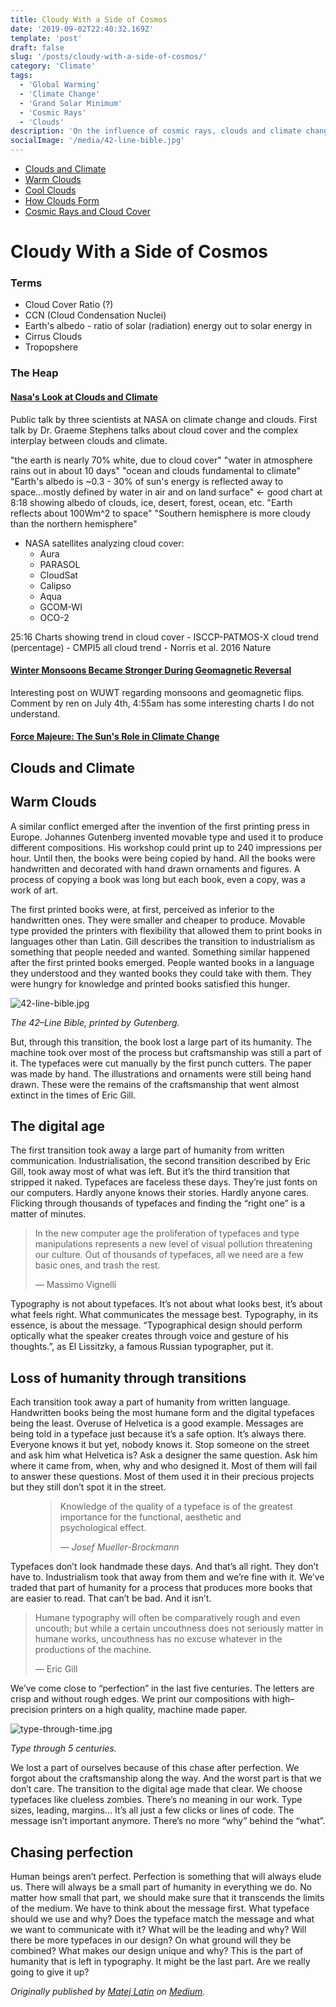 ```yaml
---
title: Cloudy With a Side of Cosmos
date: '2019-09-02T22:40:32.169Z'
template: 'post'
draft: false
slug: '/posts/cloudy-with-a-side-of-cosmos/'
category: 'Climate'
tags:
  - 'Global Warming'
  - 'Climate Change'
  - 'Grand Solar Minimum'
  - 'Cosmic Rays'
  - 'Clouds'
description: 'On the influence of cosmic rays, clouds and climate change.'
socialImage: '/media/42-line-bible.jpg'
---
```


- [Clouds and Climate](#)
- [Warm Clouds](#)
- [Cool Clouds](#)
- [How Clouds Form](#)
- [Cosmic Rays and Cloud Cover](#)

# Cloudy With a Side of Cosmos

### Terms

- Cloud Cover Ratio (?)
- CCN (Cloud Condensation Nuclei)
- Earth's albedo - ratio of solar (radiation) energy out to solar energy in
- Cirrus Clouds
- Tropopshere

### The Heap

#### [Nasa's Look at Clouds and Climate](https://www.youtube.com/watch?v=ra9AFNco3lI&t=460s)

Public talk by three scientists at NASA on climate change and clouds. First talk by Dr. Graeme Stephens talks about cloud cover
and the complex interplay between clouds and climate.

"the earth is nearly 70% white, due to cloud cover"
"water in atmosphere rains out in about 10 days"
"ocean and clouds fundamental to climate"
"Earth's albedo is ~0.3 - 30% of sun's energy is reflected away to space...mostly defined by water in air and
on land surface" <- good chart at 8:18 showing albedo of clouds, ice, desert, forest, ocean, etc.
"Earth reflects about 100Wm^2 to space"
"Southern hemisphere is more cloudy than the northern hemisphere"

- NASA satellites analyzing cloud cover:
  - Aura
  - PARASOL
  - CloudSat
  - Calipso
  - Aqua
  - GCOM-WI
  - OCO-2

25:16 Charts showing trend in cloud cover - ISCCP-PATMOS-X cloud trend (percentage) - CMPI5 all cloud trend - Norris et al. 2016 Nature

#### [Winter Monsoons Became Stronger During Geomagnetic Reversal](https://wattsupwiththat.com/2019/07/03/winter-monsoons-became-stronger-during-geomagnetic-reversal/)

Interesting post on WUWT regarding monsoons and geomagnetic flips. Comment by ren on July 4th, 4:55am has some interesting charts
I do not understand.

#### [Force Majeure: The Sun's Role in Climate Change](https://www.thegwpf.org/content/uploads/2019/03/SvensmarkSolar2019-1.pdf)

## Clouds and Climate

## Warm Clouds

A similar conflict emerged after the invention of the first printing press in Europe. Johannes Gutenberg invented movable type and used it to produce different compositions. His workshop could print up to 240 impressions per hour. Until then, the books were being copied by hand. All the books were handwritten and decorated with hand drawn ornaments and figures. A process of copying a book was long but each book, even a copy, was a work of art.

The first printed books were, at first, perceived as inferior to the handwritten ones. They were smaller and cheaper to produce. Movable type provided the printers with flexibility that allowed them to print books in languages other than Latin. Gill describes the transition to industrialism as something that people needed and wanted. Something similar happened after the first printed books emerged. People wanted books in a language they understood and they wanted books they could take with them. They were hungry for knowledge and printed books satisfied this hunger.

![42-line-bible.jpg](/media/42-line-bible.jpg)

_The 42–Line Bible, printed by Gutenberg._

But, through this transition, the book lost a large part of its humanity. The machine took over most of the process but craftsmanship was still a part of it. The typefaces were cut manually by the first punch cutters. The paper was made by hand. The illustrations and ornaments were still being hand drawn. These were the remains of the craftsmanship that went almost extinct in the times of Eric Gill.

## The digital age

The first transition took away a large part of humanity from written communication. Industrialisation, the second transition described by Eric Gill, took away most of what was left. But it’s the third transition that stripped it naked. Typefaces are faceless these days. They’re just fonts on our computers. Hardly anyone knows their stories. Hardly anyone cares. Flicking through thousands of typefaces and finding the “right one” is a matter of minutes.

> In the new computer age the proliferation of typefaces and type manipulations represents a new level of visual pollution threatening our culture. Out of thousands of typefaces, all we need are a few basic ones, and trash the rest.
>
> — Massimo Vignelli

Typography is not about typefaces. It’s not about what looks best, it’s about what feels right. What communicates the message best. Typography, in its essence, is about the message. “Typographical design should perform optically what the speaker creates through voice and gesture of his thoughts.”, as El Lissitzky, a famous Russian typographer, put it.

## Loss of humanity through transitions

Each transition took away a part of humanity from written language. Handwritten books being the most humane form and the digital typefaces being the least. Overuse of Helvetica is a good example. Messages are being told in a typeface just because it’s a safe option. It’s always there. Everyone knows it but yet, nobody knows it. Stop someone on the street and ask him what Helvetica is? Ask a designer the same question. Ask him where it came from, when, why and who designed it. Most of them will fail to answer these questions. Most of them used it in their precious projects but they still don’t spot it in the street.

<figure>
	<blockquote>
		<p>Knowledge of the quality of a typeface is of the greatest importance for the functional, aesthetic and psychological effect.</p>
		<footer>
			<cite>— Josef Mueller-Brockmann</cite>
		</footer>
	</blockquote>
</figure>

Typefaces don’t look handmade these days. And that’s all right. They don’t have to. Industrialism took that away from them and we’re fine with it. We’ve traded that part of humanity for a process that produces more books that are easier to read. That can’t be bad. And it isn’t.

> Humane typography will often be comparatively rough and even uncouth; but while a certain uncouthness does not seriously matter in humane works, uncouthness has no excuse whatever in the productions of the machine.
>
> — Eric Gill

We’ve come close to “perfection” in the last five centuries. The letters are crisp and without rough edges. We print our compositions with high–precision printers on a high quality, machine made paper.

![type-through-time.jpg](/media/type-through-time.jpg)

_Type through 5 centuries._

We lost a part of ourselves because of this chase after perfection. We forgot about the craftsmanship along the way. And the worst part is that we don’t care. The transition to the digital age made that clear. We choose typefaces like clueless zombies. There’s no meaning in our work. Type sizes, leading, margins… It’s all just a few clicks or lines of code. The message isn’t important anymore. There’s no more “why” behind the “what”.

## Chasing perfection

Human beings aren’t perfect. Perfection is something that will always elude us. There will always be a small part of humanity in everything we do. No matter how small that part, we should make sure that it transcends the limits of the medium. We have to think about the message first. What typeface should we use and why? Does the typeface match the message and what we want to communicate with it? What will be the leading and why? Will there be more typefaces in our design? On what ground will they be combined? What makes our design unique and why? This is the part of humanity that is left in typography. It might be the last part. Are we really going to give it up?

_Originally published by [Matej Latin](http://matejlatin.co.uk/) on [Medium](https://medium.com/design-notes/humane-typography-in-the-digital-age-9bd5c16199bd?ref=webdesignernews.com#.lygo82z0x)._
